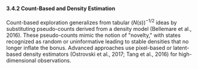 #### 3.4.2 Count-Based and Density Estimation

Count-based exploration generalizes from tabular $\bigl(N(s)\bigr)^{-1/2}$ ideas by substituting pseudo-counts derived from a density model (Bellemare et al., 2016). These pseudo-counts mimic the notion of "novelty," with states recognized as random or uninformative leading to stable densities that no longer inflate the bonus. Advanced approaches use pixel-based or latent-based density estimators (Ostrovski et al., 2017; Tang et al., 2016) for high-dimensional observations.
